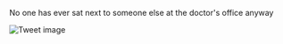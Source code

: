 No one has ever sat next to someone else at the doctor's office anyway


![Tweet image](/asset/crosspoast/GIuAq75bMAAF_6e.jpg)

